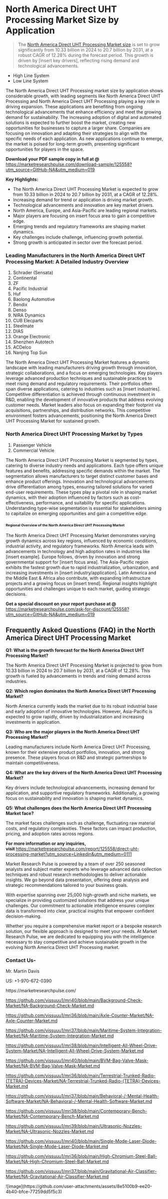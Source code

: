 <h1>North America Direct UHT Processing Market&nbsp;Size by Application</h1><blockquote><p>The <a href="https://marketresearchpulse.com/download-sample/125558?utm_source=GitHub-NA&amp;utm_medium=019">North America Direct UHT Processing Market size</a> is set to grow significantly from 10.33 billion in 2024 to 20.7 billion by 2031, at a robust CAGR of 12.28% during the forecast period. This growth is driven by [insert key drivers], reflecting rising demand and technological advancements.</p></blockquote><ul><li>High Line System<li> Low Line System</li></ul><p>The North America Direct UHT Processing market size by application shows considerable growth, with leading segments like North America Direct UHT Processing and North America Direct UHT Processing playing a key role in driving expansion. These applications are benefiting from ongoing technological advancements that enhance efficiency and meet the growing demand for sustainability. The increasing adoption of digital and automated solutions is expected to further boost the market, creating new opportunities for businesses to capture a larger share. Companies are focusing on innovation and adapting their strategies to align with the specific needs of each application. As new applications continue to emerge, the market is poised for long-term growth, presenting significant opportunities for players in the space.</p><p><strong>Download your PDF sample copy in full at @ </strong><a href="https://marketresearchpulse.com/download-sample/125558?utm_source=GitHub-NA&amp;utm_medium=019">https://marketresearchpulse.com/download-sample/125558?utm_source=GitHub-NA&amp;utm_medium=019</a></p><p><strong>Key Highlights: </strong></p><ul><li>The North America Direct UHT Processing Market is expected to grow from 10.33 billion in 2024 to 20.7 billion by 2031, at a CAGR of 12.28%.</li><li>Increasing demand for trend or application is driving market growth.</li><li>Technological advancements and innovation are key market drivers.</li><li>North America, Europe, and Asia-Pacific are leading regional markets.</li><li>Major players are focusing on insert focus area to gain a competitive edge.</li><li>Emerging trends and regulatory frameworks are shaping market dynamics.</li><li>Key challenges include challenge, influencing growth potential.</li><li>Strong growth is anticipated in sector over the forecast period.</li></ul><h3>Leading Manufacturers in the North America Direct UHT Processing Market: A Detailed Industry Overview</h3><ol><li>Schrader (Sensata)</li><li>Continental</li><li>ZF</li><li>Pacific Industrial</li><li>Huf</li><li>Baolong Automotive</li><li>Bendix</li><li>Denso</li><li>NIRA Dynamics</li><li>CUB Elecparts</li><li>Steelmate</li><li>DIAS</li><li>Orange Electronic</li><li>Shenzhen Autotech</li><li>ACDelco</li><li>Nanjing Top Sun</li></ol><div class="flex max-w-full flex-col flex-grow"><div class="min-h-8 text-message flex w-full flex-col items-end gap-2 whitespace-normal break-words [.text-message+&amp;]:mt-5" dir="auto" data-message-author-role="assistant" data-message-id="fd8432e4-4910-450d-b182-61b7bfb0a01f" data-message-model-slug="gpt-4o"><div class="flex w-full flex-col gap-1 empty:hidden first:pt-[3px]"><div class="markdown prose w-full break-words dark:prose-invert light"><p>The North America Direct UHT Processing Market features a dynamic landscape with leading manufacturers driving growth through innovation, strategic collaborations, and a focus on emerging technologies. Key players leverage advanced production techniques and sustainable practices to meet rising demand and regulatory requirements. Their portfolios often span diverse applications, catering to industries such as [insert industries]. Competitive differentiation is achieved through continuous investment in R&amp;D, enabling the development of innovative products that address evolving customer needs. Market leaders also focus on expanding their footprint via acquisitions, partnerships, and distribution networks. This competitive environment fosters advancements, positioning the North America Direct UHT Processing Market for sustained growth.</p></div></div></div></div><h3>North America Direct UHT Processing Market by Types</h3><ol><li>Passenger Vehicle<li> Commercial Vehicle</li></ol><div class="flex max-w-full flex-col flex-grow"><div class="min-h-8 text-message flex w-full flex-col items-end gap-2 whitespace-normal break-words [.text-message+&amp;]:mt-5" dir="auto" data-message-author-role="assistant" data-message-id="084470be-0bb7-4664-bddf-5156b4f41249" data-message-model-slug="gpt-4o-mini"><div class="flex w-full flex-col gap-1 empty:hidden first:pt-[3px]"><div class="markdown prose w-full break-words dark:prose-invert light"><p>The North America Direct UHT Processing Market is segmented by types, catering to diverse industry needs and applications. Each type offers unique features and benefits, addressing specific demands within the market. The segmentation allows manufacturers to target distinct customer bases and enhance product offerings. Innovation and technological advancements drive differentiation among types, ensuring tailored solutions for varied end-user requirements. These types play a pivotal role in shaping market dynamics, with their adoption influenced by factors such as cost-effectiveness, performance, and suitability for specific applications. Understanding type-wise segmentation is essential for stakeholders aiming to capitalize on emerging opportunities and gain a competitive edge.</p></div></div></div></div><h3><span style="font-size: 11px;">Regional Overview of the North America Direct UHT Processing Market</span></h3><div class="flex max-w-full flex-col flex-grow"><div class="min-h-8 text-message flex w-full flex-col items-end gap-2 whitespace-normal break-words [.text-message+&amp;]:mt-5" dir="auto" data-message-author-role="assistant" data-message-id="e9038762-ce64-4e30-91c9-9bd413514231" data-message-model-slug="gpt-4o-mini"><div class="flex w-full flex-col gap-1 empty:hidden first:pt-[3px]"><div class="markdown prose w-full break-words dark:prose-invert light"><p>The North America Direct UHT Processing Market demonstrates varying growth dynamics across key regions, influenced by economic conditions, industrial activity, and regulatory frameworks. North America leads with advancements in technology and high adoption rates in industries like [insert example]. Europe follows, driven by innovation and strong governmental support for [insert focus area]. The Asia-Pacific region exhibits the fastest growth due to rapid industrialization, urbanization, and increasing investments in [insert industry/application]. Latin America and the Middle East &amp; Africa also contribute, with expanding infrastructure projects and a growing focus on [insert trend]. Regional insights highlight opportunities and challenges unique to each market, guiding strategic decisions.</p></div></div></div></div><p><strong>Get a special discount on your report purchase at @ </strong><a href="https://marketresearchpulse.com/ask-for-discount/125558?utm_source=GitHub-NA&amp;utm_medium=019">https://marketresearchpulse.com/ask-for-discount/125558?utm_source=GitHub-NA&amp;utm_medium=019</a></p><h2>Frequently Asked Questions (FAQ) in the North America Direct UHT Processing Market</h2><p><strong>Q1: What is the growth forecast for the North America Direct UHT Processing Market?</strong></p><p>The North America Direct UHT Processing Market is projected to grow from 10.33 billion in 2024 to 20.7 billion by 2031, at a CAGR of 12.28%. This growth is fueled by advancements in trends and rising demand across industries.</p><p><strong>Q2: Which region dominates the North America Direct UHT Processing Market?</strong></p><p>North America currently leads the market due to its robust industrial base and early adoption of innovative technologies. However, Asia-Pacific is expected to grow rapidly, driven by industrialization and increasing investments in application.</p><p><strong>Q3: Who are the major players in the North America Direct UHT Processing Market?</strong></p><p>Leading manufacturers include North America Direct UHT Processing, known for their extensive product portfolios, innovation, and strong presence. These players focus on R&amp;D and strategic partnerships to maintain competitiveness.</p><p><strong>Q4: What are the key drivers of the North America Direct UHT Processing Market?</strong></p><p>Key drivers include technological advancements, increasing demand for application, and supportive regulatory frameworks. Additionally, a growing focus on sustainability and innovation is shaping market dynamics.</p><p><strong>Q5: What challenges does the North America Direct UHT Processing Market face?</strong></p><p>The market faces challenges such as challenge, fluctuating raw material costs, and regulatory complexities. These factors can impact production, pricing, and adoption rates across regions.</p><p><strong>For more information or any inquiries, visit&nbsp;</strong><a href="https://marketresearchpulse.com/report/125558/direct-uht-processing-market?utm_source=Linkedin&utm_medium=0111">https://marketresearchpulse.com/report/125558/direct-uht-processing-market?utm_source=Linkedin&utm_medium=0111</a></p><p>Market Research Pulse is powered by a team of over 250 seasoned analysts and subject matter experts who leverage advanced data collection techniques and robust research methodologies to deliver actionable insights. We go beyond data presentation, offering deep analysis and strategic recommendations tailored to your business goals.</p><p>With expertise spanning over 25,000 high-growth and niche markets, we specialize in providing customized solutions that address your unique challenges. Our commitment to actionable intelligence ensures complex data is transformed into clear, practical insights that empower confident decision-making.</p><p>Whether you require a comprehensive market report or a bespoke research solution, our flexible approach is designed to meet your needs. At Market Research Pulse, we are dedicated to equipping you with the intelligence necessary to stay competitive and achieve sustainable growth in the evolving North America Direct UHT Processing market.</p><h3><strong>Contact Us-</strong></h3><p>Mr. Martin Davis</p><p>US: +1-970-672-0390</p><p>https://marketresearchpulse.com/</p><p><a href="https://github.com/vissuuu1/mri40/blob/main/Background-Check-Market/NA-Background-Check-Market.md">https://github.com/vissuuu1/mri40/blob/main/Background-Check-Market/NA-Background-Check-Market.md</a></p><p><a href="https://github.com/vissuuu1/mri36/blob/main/Axle-Counter-Market/NA-Axle-Counter-Market.md">https://github.com/vissuuu1/mri36/blob/main/Axle-Counter-Market/NA-Axle-Counter-Market.md</a></p><p><a href="https://github.com/vissuuu1/mri37/blob/main/Maritime-System-Integration-Market/NA-Maritime-System-Integration-Market.md">https://github.com/vissuuu1/mri37/blob/main/Maritime-System-Integration-Market/NA-Maritime-System-Integration-Market.md</a></p><p><a href="https://github.com/vissuuu1/mri38/blob/main/Intelligent-All-Wheel-Drive-System-Market/NA-Intelligent-All-Wheel-Drive-System-Market.md">https://github.com/vissuuu1/mri38/blob/main/Intelligent-All-Wheel-Drive-System-Market/NA-Intelligent-All-Wheel-Drive-System-Market.md</a></p><p><a href="https://github.com/vissuuu1/mri40/blob/main/BVM-Bag-Valve-Mask-Market/NA-BVM-Bag-Valve-Mask-Market.md">https://github.com/vissuuu1/mri40/blob/main/BVM-Bag-Valve-Mask-Market/NA-BVM-Bag-Valve-Mask-Market.md</a></p><p><a href="https://github.com/vissuuu1/mri36/blob/main/Terrestrial-Trunked-Radio-(TETRA)-Devices-Market/NA-Terrestrial-Trunked-Radio-(TETRA)-Devices-Market.md">https://github.com/vissuuu1/mri36/blob/main/Terrestrial-Trunked-Radio-(TETRA)-Devices-Market/NA-Terrestrial-Trunked-Radio-(TETRA)-Devices-Market.md</a></p><p><a href="https://github.com/vissuuu1/mri37/blob/main/Behavioral-/-Mental-Health-Software-Market/NA-Behavioral-/-Mental-Health-Software-Market.md">https://github.com/vissuuu1/mri37/blob/main/Behavioral-/-Mental-Health-Software-Market/NA-Behavioral-/-Mental-Health-Software-Market.md</a></p><p><a href="https://github.com/vissuuu1/mri38/blob/main/Contemporary-Bench-Market/NA-Contemporary-Bench-Market.md">https://github.com/vissuuu1/mri38/blob/main/Contemporary-Bench-Market/NA-Contemporary-Bench-Market.md</a></p><p><a href="https://github.com/vissuuu1/mri39/blob/main/Ultrasonic-Nozzles-Market/NA-Ultrasonic-Nozzles-Market.md">https://github.com/vissuuu1/mri39/blob/main/Ultrasonic-Nozzles-Market/NA-Ultrasonic-Nozzles-Market.md</a></p><p><a href="https://github.com/vissuuu1/mri40/blob/main/Single-Mode-Laser-Diode-Market/NA-Single-Mode-Laser-Diode-Market.md">https://github.com/vissuuu1/mri40/blob/main/Single-Mode-Laser-Diode-Market/NA-Single-Mode-Laser-Diode-Market.md</a></p><p><a href="https://github.com/vissuuu1/mri36/blob/main/High-Chromium-Steel-Ball-Market/NA-High-Chromium-Steel-Ball-Market.md">https://github.com/vissuuu1/mri36/blob/main/High-Chromium-Steel-Ball-Market/NA-High-Chromium-Steel-Ball-Market.md</a></p><p><a href="https://github.com/vissuuu1/mri37/blob/main/Gravitational-Air-Classifier-Market/NA-Gravitational-Air-Classifier-Market.md">https://github.com/vissuuu1/mri37/blob/main/Gravitational-Air-Classifier-Market/NA-Gravitational-Air-Classifier-Market.md</a></p>
![image](https://github.com/user-attachments/assets/8e5100b9-ee20-4b40-bfce-77259dd5f5c3)
